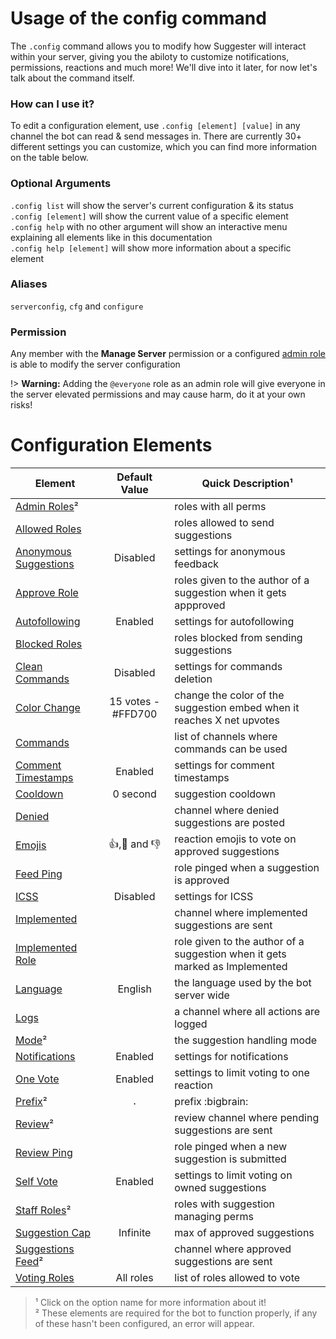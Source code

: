 # Usage of the config command

The `.config` command allows you to modify how Suggester will interact within your server, giving you the abiloty to customize notifications, permissions, reactions and much more! We'll dive into it later, for now let's talk about the command itself.

### How can I use it?

To edit a configuration element, use `.config [element] [value]` in any channel the bot can read & send messages in. There are currently 30+ different settings you can customize, which you can find more information on the table below.

### Optional Arguments

`.config list` will show the server's current configuration & its status\
`.config [element]` will show the current value of a specific element\
`.config help` with no other argument will show an interactive menu explaining all elements like in this documentation\
`.config help [element]` will show more information about a specific element

### Aliases
`serverconfig`, `cfg` and `configure`

### Permission
Any member with the **Manage Server** permission or a configured [admin role](/config/adminroles.md) is able to modify the server configuration

!> **Warning:** Adding the `@everyone` role as an admin role will give everyone in the server elevated permissions and may cause harm, do it at your own risks!

# Configuration Elements

| Element                                       |  Default Value           |  Quick Description¹  |
|-----------------------------------------------|:------------------------:|------------------------------------------|
| [Admin Roles](/config/adminroles.md)²         |                          | roles with all perms |
| [Allowed Roles](/config/allowedroles.md)      |                          | roles allowed to send suggestions |
|[Anonymous Suggestions](/config/anon.md)       |        Disabled          | settings for anonymous feedback |
| [Approve Role](/config/approverole.md)        |                          | roles given to the author of a suggestion when it gets appproved |
| [Autofollowing](/config/autofollowing.md)     |        Enabled           | settings for autofollowing |
| [Blocked Roles](/config/blockedroles.md)      |                          | roles blocked from sending suggestions |
| [Clean Commands](/config/cleancommands.md)    |       Disabled           | settings for commands deletion |
| [Color Change](/config/colorchange.md)        |   15 votes - #FFD700     | change the color of the suggestion embed when it reaches X net upvotes |
| [Commands](/config/commands.md)               |                          | list of channels where commands can be used | 
| [Comment Timestamps](config/ctime.md)         |       Enabled            | settings for comment timestamps |
| [Cooldown](/config/cooldown.md)               |      0 second            | suggestion cooldown |
| [Denied](/config/denied.md)                   |                          | channel where denied suggestions are posted |
| [Emojis](/config/emojis.md)                   |     👍,🤷 and 👎        | reaction emojis to vote on approved suggestions |
| [Feed Ping](/config/feedping.md)              |                          | role pinged when a suggestion is approved |
| [ICSS](/config/inchannelsuggestions.md)       |       Disabled           | settings for ICSS |
| [Implemented](/config/implemented.md)         |                          | channel where implemented suggestions are sent |
| [Implemented Role](/config/implementedrole.md)|                          | role given to the author of a suggestion when it gets marked as Implemented |
| [Language](/config/locale.md)                 |       English            | the language used by the bot server wide |
| [Logs](/config/logs.md)                       |                          | a channel where all actions are logged |
| [Mode](/config/mode.md)²                      |                          | the suggestion handling mode |
| [Notifications](/config/notify.md)            |       Enabled            | settings for notifications |
| [One Vote](/config/onevote.md)                |       Enabled            | settings to limit voting to one reaction |
| [Prefix](/config/prefix.md)²                  |        `.`               | prefix :bigbrain: |
| [Review](/config/review.md)²                  |                          | review channel where pending suggestions are sent |
| [Review Ping](/config/reviewping.md)          |                          | role pinged when a new suggestion is submitted |
| [Self Vote](/config/selfvote.md)              |       Enabled            | settings to limit voting on owned suggestions |
| [Staff Roles](/config/staffroles.md)²         |                          | roles with suggestion managing perms |
| [Suggestion Cap](/config/cap.md)              |       Infinite           | max of approved suggestions |
| [Suggestions Feed](/config/suggestions.md)²   |                          | channel where approved suggestions are sent |
| [Voting Roles](/config/voting.md)             |      All roles           | list of roles allowed to vote |

> ¹ Click on the option name for more information about it!\
² These elements are required for the bot to function properly, if any of these hasn't been configured, an error will appear.
